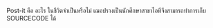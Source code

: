 ﻿Post-it คือ อะไร ในชีวิตจำเป็นหรือไม่
เฌอปรางเป็นนักศึกษาสาขาไอทีจึงสามารถทำการเก็บ SOURCECODE ได้

